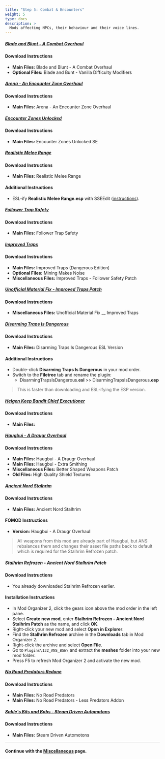 ```yaml
---
title: "Step 5: Combat & Encounters"
weight: 5
type: docs
description: >
  Mods affecting NPCs, their behaviour and their voice lines.
---
```


##### [Blade and Blunt - A Combat Overhaul](https://www.nexusmods.com/skyrimspecialedition/mods/34549?tab=files)

#### Download Instructions

- **Main Files:** Blade and Blunt - A Combat Overhaul
- **Optional Files:** Blade and Bunt - Vanilla Difficulty Modifiers

##### [Arena - An Encounter Zone Overhaul](https://www.nexusmods.com/skyrimspecialedition/mods/33487?tab=files)

#### Download Instructions

- **Main Files:** Arena - An Encounter Zone Overhaul

##### [Encounter Zones Unlocked](https://www.nexusmods.com/skyrimspecialedition/mods/19608?tab=files)

#### Download Instructions

* **Main Files:** Encounter Zones Unlocked SE

##### [Realistic Melee Range](https://www.nexusmods.com/skyrimspecialedition/mods/3378?tab=files)

#### Download Instructions

* **Main Files:** Realistic Melee Range

#### Additional Instructions

- ESL-ify **Realistic Melee Range.esp** with SSEEdit ([instructions](/tpf/guide-resources/basic-instructions/#esl-ifying-plugins)).

##### [Follower Trap Safety](https://www.nexusmods.com/skyrimspecialedition/mods/2755?tab=files)

#### Download Instructions

- **Main Files:** Follower Trap Safety

##### [Improved Traps](https://www.nexusmods.com/skyrimspecialedition/mods/17592?tab=files)

#### Download Instructions

- **Main Files:** Improved Traps (Dangerous Edition)
- **Optional Files:** Mining Makes Noise
- **Miscellaneous Files:** Improved Traps - Follower Safety Patch

##### [Unofficial Material Fix - Improved Traps Patch](https://www.nexusmods.com/skyrimspecialedition/mods/19518?tab=files)

#### Download Instructions

- **Miscellaneous Files:** Unofficial Material Fix __ Improved Traps

##### [Disarming Traps Is Dangerous](https://www.nexusmods.com/skyrimspecialedition/mods/21691?tab=files)

#### Download Instructions

* **Main Files:** Disarming Traps Is Dangerous ESL Version

#### Additional Instructions

* Double-click **Disarming Traps Is Dangerous** in your mod order.
* Switch to the **Filetree** tab and rename the plugin:
  * DisarmingTrapsIsDangerous.**esl** >> DisarmingTrapsIsDangerous.**esp** 

> This is faster than downloading and ESL-ifying the ESP version.

##### [Helgen Keep Bandit Chief Executioner](https://www.nexusmods.com/skyrimspecialedition/mods/26816?tab=files)

#### Download Instructions

- **Main Files:**

##### [Haugbui - A Draugr Overhaul](https://www.nexusmods.com/skyrimspecialedition/mods/26188?tab=files)

#### Download Instructions

- **Main Files:** Haugbui - A Draugr Overhaul
- **Main Files:** Haugbui - Extra Smithing
- **Miscellaneous Files:** Better Shaped Weapons Patch
- **Old Files:** High Quality Shield Textures

##### [Ancient Nord Stalhrim](https://www.nexusmods.com/skyrimspecialedition/mods/48756?tab=files)

#### Download Instructions

- **Main Files:** Ancient Nord Stalhrim

#### FOMOD Instructions

- **Version:** Haugbui - A Draugr Overhaul

> All weapons from this mod are already part of Haugbui, but ANS rebalances them and changes their asset file paths back to default which is required for the Stalhrim Refrozen patch.

##### Stalhrim Refrozen - Ancient Nord Stalhrim Patch

#### Download Instructions

- You already downloaded Stalhrim Refrozen earlier.

#### Installation Instructions

- In Mod Organizer 2, click the gears icon above the mod order in the left pane.
- Select **Create new mod**, enter **Stalhrim Refrozen - Ancient Nord Stalhrim Patch** as the name, and click **OK**.
- Right-click your new mod and select **Open in Explorer**.
- Find the **Stalhrim Refrozen** archive in the **Downloads** tab in Mod Organizer 2.
- Right-click the archive and select **Open File**.
- Go to `Plugins\132_ANS_BSW\` and extract the **meshes** folder into your new mod folder.
- Press F5 to refresh Mod Organizer 2 and activate the new mod.

##### [No Road Predators Redone](https://www.nexusmods.com/skyrimspecialedition/mods/24366?tab=files)

#### Download Instructions

- **Main Files:** No Road Predators
- **Main Files:** No Road Predators - Less Predators Addon

##### [Sable's Bits and Bobs - Steam Driven Automatons](https://www.nexusmods.com/skyrimspecialedition/mods/40225?tab=files)

#### Download Instructions

- **Main Files:** Steam Driven Automotons

---

#### Continue with the [Miscellaneous](/tpf/mod-installation-4/step-6/) page.